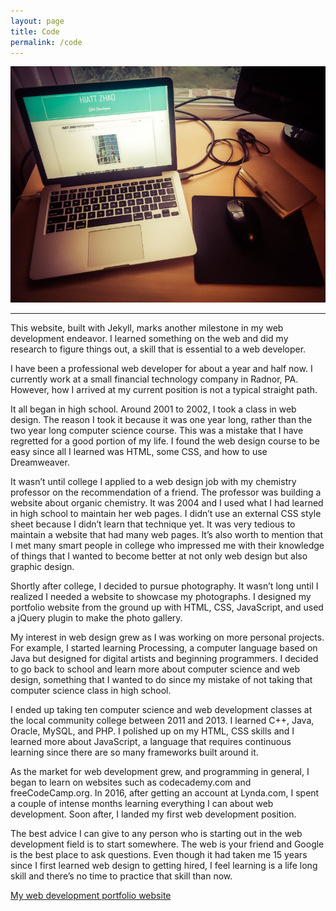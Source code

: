 ```yaml
---
layout: page
title: Code
permalink: /code
---
```

<div class="post">
  <div class="center">
    <img src="/assets/images/web_development.jpg" alt="web development desktop">
  </div>
  <hr>
  <p>This website, built with Jekyll, marks another milestone in my web development endeavor. I learned something on the web and did my research to figure things out, a skill that is essential to a web developer.</p>
  <p>I have been a professional web developer for about a year and half now. I currently work at a small financial technology company in Radnor, PA. However, how I arrived at my current position is not a typical straight path.</p>
  <p>It all began in high school. Around 2001 to 2002, I took a class in web design. The reason I took it because it was one year long, rather than the two year long computer science course. This was a mistake that I have regretted for a good portion of my life. I found the web design course to be easy since all I learned was HTML, some CSS, and how to use Dreamweaver.</p>
  <p>It wasn’t until college I applied to a web design job with my chemistry professor on the recommendation of a friend. The professor was building a website about organic chemistry. It was 2004 and I used what I had learned in high school to maintain her web pages. I didn’t use an external CSS style sheet because I didn’t learn that technique yet. It was very tedious to maintain a website that had many web pages. It’s also worth to mention that I met many smart people in college who impressed me with their knowledge of things that I wanted to become better at not only web design but also graphic design.</p>
  <p>Shortly after college, I decided to pursue photography. It wasn’t long until I realized I needed a website to showcase my photographs. I designed my portfolio website from the ground up with HTML, CSS, JavaScript, and used a jQuery plugin to make the photo gallery.</p>
  <p>My interest in web design grew as I was working on more personal projects. For example, I started learning Processing, a computer language based on Java but designed for digital artists and beginning programmers. I decided to go back to school and learn more about computer science and web design, something that I wanted to do since my mistake of not taking that computer science class in high school.</p>
  <p>I ended up taking ten computer science and web development classes at the local community college between 2011 and 2013. I learned C++, Java, Oracle, MySQL, and PHP. I polished up on my HTML, CSS skills and I learned more about JavaScript, a language that requires continuous learning since there are so many frameworks built around it.</p>
  <p>As the market for web development grew, and programming in general, I began to learn on websites such as codecademy.com and freeCodeCamp.org. In 2016, after getting an account at Lynda.com, I spent a couple of intense months learning everything I can about web development. Soon after, I landed my first web development position.</p>
  <p>The best advice I can give to any person who is starting out in the web development field is to start somewhere. The web is your friend and Google is the best place to ask questions. Even though it had taken me 15 years since I first learned web design to getting hired, I feel learning is a life long skill and there’s no time to practice that skill than now.</p>

  <div class="center">
    <a class="page-link" href="https://hiattzhao.github.io" target="_blank">My web development portfolio website <i class="fa fa-external-link"></i></a>
  </div>
</div>